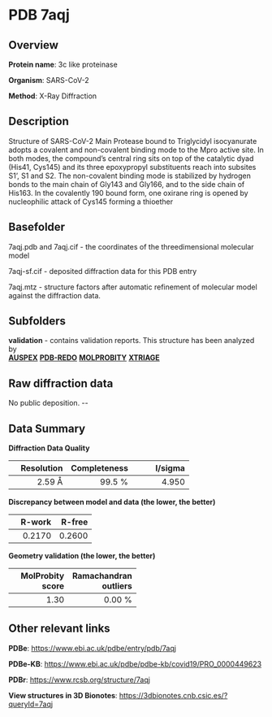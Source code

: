 # PDB 7aqj

## Overview

**Protein name**: 3c like proteinase

**Organism**: SARS-CoV-2

**Method**: X-Ray Diffraction

## Description

Structure of SARS-CoV-2 Main Protease bound to Triglycidyl isocyanurate adopts a covalent and non-covalent binding mode to the Mpro active site. In both modes, the compound’s central ring sits on top of the catalytic dyad (His41, Cys145) and its three epoxypropyl substituents reach into subsites S1’, S1 and S2. The non-covalent binding mode is stabilized by hydrogen bonds to the main chain of Gly143 and Gly166, and to the side chain of His163. In the covalently 190 bound form, one oxirane ring is opened by nucleophilic attack of Cys145 forming a thioether

## Basefolder

7aqj.pdb and 7aqj.cif - the coordinates of the threedimensional molecular model

7aqj-sf.cif - deposited diffraction data for this PDB entry

7aqj.mtz - structure factors after automatic refinement of molecular model against the diffraction data.

## Subfolders





**validation** - contains validation reports. This structure has been analyzed by <br>[**AUSPEX**](https://github.com/thorn-lab/coronavirus_structural_task_force/tree/master/pdb/3c_like_proteinase/SARS-CoV-2/7aqj/validation/auspex) [**PDB-REDO**](https://github.com/thorn-lab/coronavirus_structural_task_force/tree/master/pdb/3c_like_proteinase/SARS-CoV-2/7aqj/validation/pdb-redo) [**MOLPROBITY**](https://github.com/thorn-lab/coronavirus_structural_task_force/tree/master/pdb/3c_like_proteinase/SARS-CoV-2/7aqj/validation/molprobity) [**XTRIAGE**](https://github.com/thorn-lab/coronavirus_structural_task_force/blob/master/pdb/3c_like_proteinase/SARS-CoV-2/7aqj/validation/Xtriage_output.log)  



## Raw diffraction data

No public deposition. --<br> 

## Data Summary
**Diffraction Data Quality**

|   | Resolution | Completeness| I/sigma |
|---|-------------:|----------------:|--------------:|
|   |2.59 Å|99.5  %|<img width=50/>4.950|

**Discrepancy between model and data (the lower, the better)**

|   | **R-work**| **R-free**   
|---|-------------:|----------------:|           
||  0.2170|  0.2600|

**Geometry validation (the lower, the better)**

|   |**MolProbity<br>score**| **Ramachandran<br>outliers** 
|---|-------------:|----------------:|
||  1.30|  0.00 %|

 

 



## Other relevant links 
**PDBe**:  https://www.ebi.ac.uk/pdbe/entry/pdb/7aqj

**PDBe-KB**: https://www.ebi.ac.uk/pdbe/pdbe-kb/covid19/PRO_0000449623 
 
**PDBr**: https://www.rcsb.org/structure/7aqj 

**View structures in 3D Bionotes**: https://3dbionotes.cnb.csic.es/?queryId=7aqj

